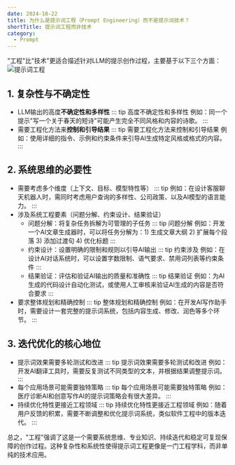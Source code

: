 ```yaml
---
date: 2024-10-22
title: 为什么是提示词工程（Prompt Engineering）而不是提示词技术？
shortTitle: 提示词工程而非技术
category:
  - Prompt
---
```


"工程"比"技术"更适合描述针对LLM的提示创作过程，主要基于以下三个方面：
![提示词工程](/images/prompt/prompt-engineering.png)
## 1. 复杂性与不确定性
   - LLM输出的高度**不确定性和多样性**
   ::: tip 高度不确定性和多样性
     例如：同一个提示"写一个关于春天的短诗"可能产生完全不同风格和内容的诗歌。
   :::
   - 需要工程化方法来**控制和引导结果**
   ::: tip 需要工程化方法来控制和引导结果
     例如：使用详细的指令、示例和约束条件来引导AI生成特定风格或格式的内容。
   :::

## 2. 系统思维的必要性
   - 需要考虑多个维度（上下文、目标、模型特性等）
   ::: tip 
     例如：在设计客服聊天机器人时，需同时考虑用户查询的多样性、公司政策、以及AI模型的语言能力。
   :::
   - 涉及系统工程要素（问题分解、约束设计、结果验证）
     - 问题分解：将复杂任务拆解为可管理的子任务
     ::: tip 问题分解
       例如：开发一个AI文章生成器时，可以将任务分解为：1) 生成文章大纲 2) 扩展每个段落 3) 添加过渡句 4) 优化标题
     :::
     - 约束设计：设置明确的限制和规则以引导AI输出
     ::: tip 约束涉及
       例如：在设计AI对话系统时，可以设置字数限制、语气要求、禁用词列表等约束条件
     :::
     - 结果验证：评估和验证AI输出的质量和准确性
     ::: tip 结果验证
       例如：为AI生成的代码设计自动化测试，或使用人工审核来验证AI生成的内容是否符合要求
     :::
   - 要求整体规划和精确控制
   ::: tip 整体规划和精确控制
     例如：在开发AI写作助手时，需要设计一套完整的提示词系统，包括内容生成、修改、润色等多个环节。
   :::

## 3. 迭代优化的核心地位
   - 提示词效果需要多轮测试和改进
   ::: tip 提示词效果需要多轮测试和改进
     例如：开发AI翻译工具时，需要反复测试不同类型的文本，并根据结果调整提示词。
   :::
   - 每个应用场景可能需要独特策略
   ::: tip 每个应用场景可能需要独特策略
     例如：医疗诊断AI和创意写作AI的提示词策略会有很大差异。
   :::
   - 持续优化特性更接近工程领域
   ::: tip 持续优化特性更接近工程领域
     例如：随着用户反馈的积累，需要不断调整和优化提示词系统，类似软件工程中的版本迭代。
   :::

总之，"工程"强调了这是一个需要系统思维、专业知识、持续迭代和稳定可复现保障的创作过程。这种复杂性和系统性使得提示词工程更像是一门工程学科，而非单纯的技术应用。

